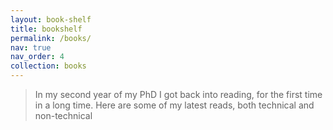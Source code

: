 ```yaml
---
layout: book-shelf
title: bookshelf
permalink: /books/
nav: true
nav_order: 4
collection: books
---
```


> In my second year of my PhD I got back into reading, for the first time in a long time. Here are some of my latest reads, both technical and non-technical
>
